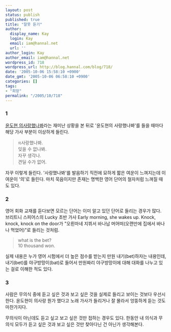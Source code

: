 ```yaml
---
layout: post
status: publish
published: true
title: "잘못 듣기"
author:
  display_name: Kay
  login: Kay
  email: iam@hannal.net
  url: ''
author_login: Kay
author_email: iam@hannal.net
wordpress_id: 718
wordpress_url: http://blog.hannal.com/blog/718/
date: '2005-10-06 15:58:10 +0900'
date_gmt: '2005-10-06 06:58:10 +0900'
categories: []
tags:
- "희망"
permalink: "/2005/10/718"
---
```

<h3>1</h3>
<p><a href="http://xamp.linuxstudy.pe.kr/tt/index.php?pl=127">윤도현 의사랑했나봐</a>라는 재미난 상황을 본 뒤로 '윤도현의 사랑했나봐'를 들을 때마다 해당 가사 부분이 이상하게 들린다.</p>
<blockquote><p><span style="font-size: 75%;">의</span>사랑했나봐.<br />
잊을 수 없나봐.<br />
자꾸 생각나.<br />
견딜 수가 없어.</p></blockquote>
<p>자꾸 이렇게 들린다. '사랑했나봐'를 발음하기 직전에 묘하게 짧은 여운이 느껴지는데 이 여운이 '의'로 들린다. 마치 묵음이지만 존재는 명백한 영어 단어의 철자처럼 느껴질 때도 있다.</p>
<h3>2</h3>
<p>영어 회화 교재를 듣다보면 모르는 단어는 이미 알고 있던 단어로 들리는 경우가 많다. 브리트니 스피어스의 Lucky 초반 가사  Early morning, she wakes up. Knock, knock, knock on the door가  "오뢴마네 지뷔서 바나납 머어떠(오랜만에 집에서 바나나 먹었어)"로 들리는 것처럼.</p>
<blockquote><p>what is the bet?<br />
10 thousand won.</p></blockquote>
<p>실제 내용은 누가 영어 시험에서 더 높은 점수를 받는지 만원 내기(bet)하자는 내용인데, 내기(bet)를 야구방망이(bat)로 들어서 만원짜리 야구방망이에 대해 대화를 나누고 있는 걸로 이해한 적도 있다.</p>
<h3>3</h3>
<p>사람은 무의식 중에 듣고 싶은 것과 보고 싶은 것을 실제로 들리고 보이는 것보다 우선시 한다. 윤도현이 의사랑 뭔가 했다고 노래 가사가 들리거나 잘 몰라서 엉뚱하게 듣는 것도 마찬가지다.</p>
<p>무의식이 아닌데도 듣고 싶고 보고 싶은 것만 접하는 경우도 있다. 한동안 내 의식과 무의식 모두가 듣고 싶은 것과 보고 싶은 것만 찾아다닌 건 아닌가 생각해본다.</p>
